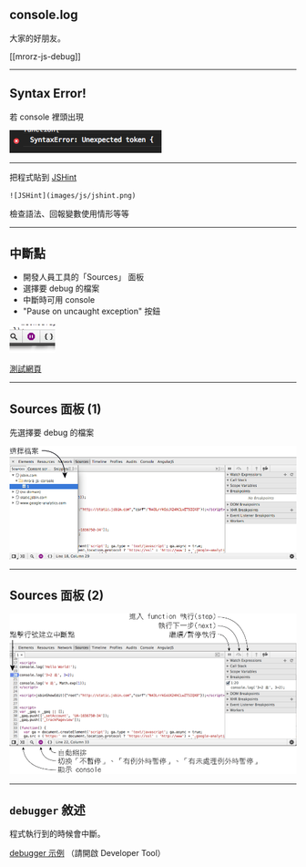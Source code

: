 console.log
-----

大家的好朋友。

[[mrorz-js-debug]]

---

Syntax Error!
------

若 console 裡頭出現

![syntax error](images/js/syntaxerror.png)

- - -

把程式貼到 [JSHint](http://www.jshint.com)

<div class="row">
  <div class="span4 centered">
    
    ![JSHint](images/js/jshint.png)
  </div>
</div>


檢查語法、回報變數使用情形等等

---

中斷點
-----

* 開發人員工具的「Sources」 面板
* 選擇要 debug 的檔案
* 中斷時可用 console
* "Pause on uncaught exception" 按鈕

![pause](images/js/pausebutton.png)


[測試網頁](http://jsbin.com/mrorz-js-console/1)

---

Sources 面板 (1)
-----

先選擇要 debug 的檔案

![pause](images/js/source1.png?borderless)

---

Sources 面板 (2)
-----
![pause](images/js/source2.png?borderless)

---

`debugger` 敘述
--------------

程式執行到的時候會中斷。

[debugger 示例](sample/js-debugger.html) （請開啟 Developer Tool）